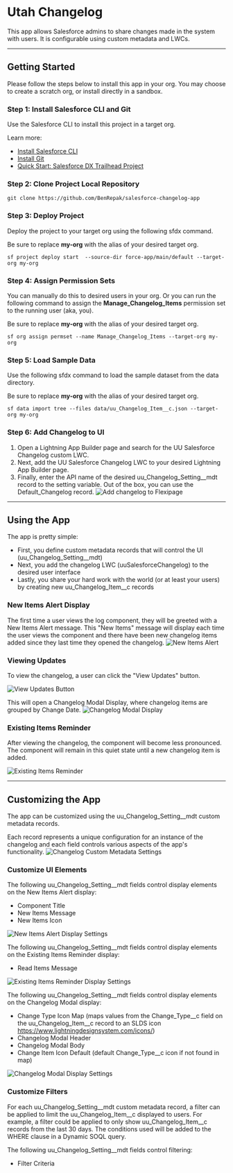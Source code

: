# Utah Changelog
This app allows Salesforce admins to share changes made in the system with users. It is configurable using custom metadata and LWCs.
___
## Getting Started
Please follow the steps below to install this app in your org. You may choose to create a scratch org, or install directly in a sandbox.

### Step 1: Install Salesforce CLI and Git
Use the Salesforce CLI to install this project in a target org. 

Learn more:
 - [Install Salesforce CLI](https://developer.salesforce.com/docs/atlas.en-us.sfdx_setup.meta/sfdx_setup/sfdx_setup_install_cli.htm)
 - [Install Git](https://git-scm.com/book/en/v2/Getting-Started-Installing-Git)
 - [Quick Start: Salesforce DX Trailhead Project](https://trailhead.salesforce.com/content/learn/projects/quick-start-salesforce-dx/set-up-the-project-on-your-local-machine)


### Step 2: Clone Project Local Repository 
```
git clone https://github.com/BenRepak/salesforce-changelog-app
```

### Step 3: Deploy Project
Deploy the project to your target org using the following sfdx command. 

Be sure to replace **my-org** with the alias of your desired target org.
```
sf project deploy start  --source-dir force-app/main/default --target-org my-org
```

### Step 4: Assign Permission Sets
You can manually do this to desired users in your org. Or you can run the following command to assign the **Manage_Changelog_Items** permission set to the running user (aka, you).

Be sure to replace **my-org** with the alias of your desired target org.
```
sf org assign permset --name Manage_Changelog_Items --target-org my-org
```

### Step 5: Load Sample Data
Use the following sfdx command to load the sample dataset from the data directory. 

Be sure to replace **my-org** with the alias of your desired target org. 
```
sf data import tree --files data/uu_Changelog_Item__c.json --target-org my-org
```

### Step 6: Add Changelog to UI
1. Open a Lightning App Builder page and search for the UU Salesforce Changelog custom LWC.
2. Next, add the UU Salesforce Changelog LWC to your desired Lightning App Builder page. 
3. Finally, enter the API name of the desired uu_Changelog_Setting__mdt record to the setting variable. Out of the box, you can use the Default_Changelog record.
![Add changelog to Flexipage](/assets/images/add_changelog_to_flexipage.png)
___
## Using the App

The app is pretty simple:
- First, you define custom metadata records that will control the UI (uu_Changelog_Setting__mdt)
- Next, you add the changelog LWC (uuSalesforceChangelog) to the desired user interface
- Lastly, you share your hard work with the world (or at least your users) by creating new uu_Changelog_Item__c records

### New Items Alert Display
The first time a user views the log component, they will be greeted with a New Items Alert message. This "New Items" message will display each time the user views the component and there have been new changelog items added since they last time they opened the changelog.
![New Items Alert](/assets/images/display_items_new.png)

### Viewing Updates
To view the changelog, a user can click the "View Updates" button.

![View Updates Button](/assets/images/view_updates_button.png)

This will open a Changelog Modal Display, where changelog items are grouped by Change Date.
![Changelog Modal Display](/assets/images/changelog_modal.png)

### Existing Items Reminder
After viewing the changelog, the component will become less pronounced. The component will remain in this quiet state until a new changelog item is added.

![Existing Items Reminder](/assets/images/display_items_reminder.png)
___
## Customizing the App
The app can be customized using the uu_Changelog_Setting__mdt custom metadata records. 

Each record represents a unique configuration for an instance of the changelog and each field controls various aspects of the app's functionality.
![Changelog Custom Metadata Settings](/assets/images/changelog_settings_fields.png)



### Customize UI Elements
The following uu_Changelog_Setting__mdt fields control display elements on the New Items Alert display:
- Component Title
- New Items Message
- New Items Icon

![New Items Alert Display Settings](/assets/images/display_new_settings.png)


The following uu_Changelog_Setting__mdt fields control display elements on the Existing Items Reminder display:
- Read Items Message

![Existing Items Reminder Display Settings](/assets/images/display_reminder_settings.png)

The following uu_Changelog_Setting__mdt fields control display elements on the Changelog Modal display:
- Change Type Icon Map (maps values from the Change_Type__c field on the uu_Changelog_Item__c record to an SLDS icon https://www.lightningdesignsystem.com/icons/)
- Changelog Modal Header
- Changelog Modal Body 
- Change Item Icon Default (default Change_Type__c icon if not found in map)

![Changelog Modal Display Settings](/assets/images/changelog_modal_settings.png)


### Customize Filters 
For each uu_Changelog_Setting__mdt custom metadata record, a filter can be applied to limit the uu_Changelog_Item__c displayed to users. For example, a filter could be applied to only show uu_Changelog_Item__c records from the last 30 days. The conditions used will be added to the WHERE clause in a Dynamic SOQL query.

The following uu_Changelog_Setting__mdt fields control filtering:
- Filter Criteria
